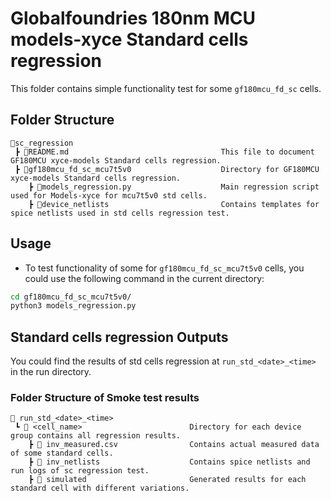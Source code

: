 # Globalfoundries 180nm MCU models-xyce Standard cells regression

This folder contains simple functionality test for some `gf180mcu_fd_sc` cells.

## Folder Structure

```text
📁sc_regression
 ┣ 📜README.md                                  This file to document GF180MCU xyce-models Standard cells regression.
 ┣ 📁gf180mcu_fd_sc_mcu7t5v0                    Directory for GF180MCU xyce-models Standard cells regression.
    ┣ 📜models_regression.py                    Main regression script used for Models-xyce for mcu7t5v0 std cells.
    ┣ 📁device_netlists                         Contains templates for spice netlists used in std cells regression test.
 ```

## Usage

- To test functionality of some for `gf180mcu_fd_sc_mcu7t5v0` cells, you could use the following command in the current directory:

```bash
cd gf180mcu_fd_sc_mcu7t5v0/
python3 models_regression.py
```

## Standard cells regression Outputs

You could find the results of std cells regression at `run_std_<date>_<time>` in the run directory.

### Folder Structure of Smoke test results

```text
📁 run_std_<date>_<time>
 ┗ 📁 <cell_name>                        Directory for each device group contains all regression results.
    ┣ 📁 inv_measured.csv                Contains actual measured data of some standard cells.
    ┣ 📁 inv_netlists                    Contains spice netlists and run logs of sc regression test.
    ┣ 📁 simulated                       Generated results for each standard cell with different variations.
 ```

